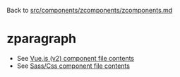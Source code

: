 Back to [src/components/zcomponents/zcomponents.md](../../zcomponents.md)

# zparagraph

 - See [Vue.js (v2) component file contents](./zparagraph.vue)
 - See [Sass/Css component file contents](./zparagraph.scss)
